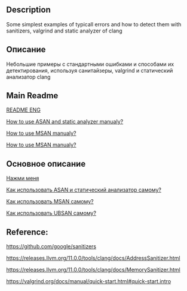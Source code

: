 ## Description
Some simplest examples of typicall errors and how to detect them with sanitizers, valgrind and static analyzer of clang

## Описание
Небольшие примеры с стандартными ошибками и способами их детектирования, используя санитайзеры, valgrind и статический анализатор clang


## Main Readme
[README ENG](/docks/README-ENG.md)

[How to use ASAN and static analyzer manualy?](/asan/README.md)

[How to use MSAN manualy?](/msan/README.md)

[How to use MSAN manualy?](/ubsan/README.md)

## Основное описание
[Нажми меня](/docks/README-RUS.md)

[Как использовать ASAN и статический анализатор самому?](/asan/README.md)

[Как использовать MSAN самому?](/msan/README.md)

[Как использовать UBSAN самому?](/ubsan/README.md)

## Reference:
https://github.com/google/sanitizers

https://releases.llvm.org/11.0.0/tools/clang/docs/AddressSanitizer.html

https://releases.llvm.org/11.0.0/tools/clang/docs/MemorySanitizer.html

https://valgrind.org/docs/manual/quick-start.html#quick-start.intro


